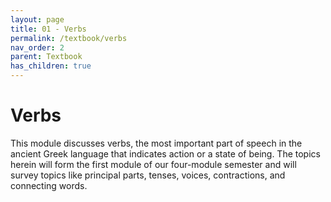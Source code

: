 ```yaml
---
layout: page
title: 01 - Verbs
permalink: /textbook/verbs
nav_order: 2
parent: Textbook
has_children: true
---
```


# Verbs

This module discusses verbs, the most important part of speech in the ancient Greek language that indicates action or a state of being. The topics herein will form the first module of our four-module semester and will survey topics like principal parts, tenses, voices, contractions, and connecting words.
